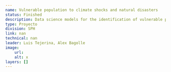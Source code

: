 ```yaml
---
name: Vulnerable population to climate shocks and natural disasters
status: Finished
description: Data science models for the identification of vulnerable populations exposed to climate classes and natural disasters (CCDNS) (inccedes, droughts, floods, hurricanes) developer by prosperia.
type: Proyecto
division: SPH
link: nan
technical: nan
leader: Luis Tejerina, Alex Bagolle
image: 
    url: 
    alt: x
layers: []
---
```

    